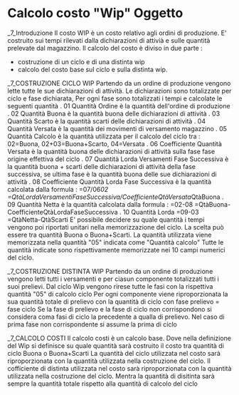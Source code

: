 # Calcolo costo "Wip" Oggetto


_7_Introduzione
Il costo WIP è un costo relativo agli ordini di produzione.
E' costruito sui tempi rilevati dalla dichiarazioni di attivià e sulle
quantità prelevate dal magazzino.
Il calcolo del costo è diviso in due parte : 
- costruzione di un ciclo e di una distinta wip
- calcolo del costo base sul ciclo e sulla distinta wip.

_7_COSTRUZIONE CICLO WIP
Partendo da un ordine di produzione vengono lette tutte le sue
dichiarazioni di attività.
Le dichiarazioni sono totalizzate per ciclo e fase dichiarata,
Per ogni fase sono totalizzati i tempi e calcolate le seguenti quantità
. 01 Quantità Ordine
     è la quantità dell'ordine di produzione
. 02 Quantità Buona
     è la quantità buona delle dichiarazioni di attività
. 03 Quantità Scarto
     è la quantità scarti delle dichiarazioni di attività
. 04 Quantità Versata
     è la quantità dei movimenti di versamento magazzino
. 05 Quantità Calcolo
     è la quantità utilizzata per il calcolo del ciclo tra : 
     02=Buona, 02+03=Buona+Scarto, 04=Versata
. 06 Coefficiente Quantità Versata
     è la quantità buona delle dichiarazioni di attività sulla fase
     fase origine effettiva del ciclo
. 07 Quantità Lorda Versamenti Fase Successiva
     è la quantità buona + scarti delle dichiarazioni di attività della
     fase successiva,
     se ultima fase è la quantità buona delle sue dichiarazioni di
     attività
. 08 Coefficiente Quantità Lorda Fase Successiva
     è la quantità calcolata dalla formula : 
     =07/06*02
     =QtàLordaVersamentiFaseSuccessiva/CoefficienteQtàVersata*QtàBuona
. 09 Quantità Netta
     è la quantità calcolata dalla formula : 
     =02-08
     =QtàBuona-CoefficienteQtàLordaFaseSuccessiva
. 10 Quantità Lorda
     =09-03
     =QtàNetta-QtàScarti
E' possibile decidere su quale quantità i tempi vengono poi
riportati unitari nella memorizzazione del ciclo.
La scelta può essere tra quantità Buona o Buona+Scarti.
La quantità utilizzata viene memorizzata nella quantità "05" indicata
come "Quantità calcolo"
Tutte le quantità indicate sono rispettivamente memorizzate nei
10 campi numerici del ciclo.

_7_COSTRUZIONE DISTINTA WIP
Partendo da un ordine di produzione vengono letti tutti i versamenti e
per ciasun componente totalizzati tutti i suoi prelievi.
Dal ciclo Wip vengono rirese tutte le fasi con la rispettiva quantità
"05" di calcolo ciclo
Per ogni componente viene riproporzionata la sua quantità totale
di prelievo con la quantità di ciclo con fase prelievo = fase ciclo
Se la fase di prelievo e la fase di ciclo non corrispondono
si considera coma fasi di ciclo la precedente a qualla di prelievo.
Nel caso di prima fase non corrispondente si assume la prima di ciclo

_7_CALCOLO COSTI
Il calcolo costi è un calcolo base.
Dove nella definizione del Wip si definisce su quale quantità
sarà costruito il costo tra quantità di ciclo Buona o Buona+Scarti
La quantità del ciclo utilizzata nel costo sarà riproporzionata
con la quantità utilizzata nella costruzione del ciclo.
Il cofficiente di distinta utilizzata nel costo sarà riproporzionata
con la quantità utilizzata nella costruzione del ciclo. Mentra la
quantità di disitinta sarà sempre la quantità totale rispetto alla
quantità di calcolo del ciclo
